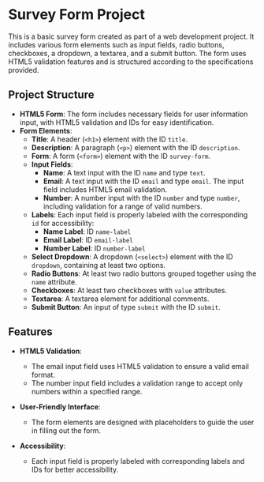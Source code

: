 # Survey Form Project

This is a basic survey form created as part of a web development project. It includes various form elements such as input fields, radio buttons, checkboxes, a dropdown, a textarea, and a submit button. The form uses HTML5 validation features and is structured according to the specifications provided.

## Project Structure

- **HTML5 Form**: The form includes necessary fields for user information input, with HTML5 validation and IDs for easy identification.
- **Form Elements**:
  - **Title**: A header (`<h1>`) element with the ID `title`.
  - **Description**: A paragraph (`<p>`) element with the ID `description`.
  - **Form**: A form (`<form>`) element with the ID `survey-form`.
  - **Input Fields**:
    - **Name**: A text input with the ID `name` and type `text`.
    - **Email**: A text input with the ID `email` and type `email`. The input field includes HTML5 email validation.
    - **Number**: A number input with the ID `number` and type `number`, including validation for a range of valid numbers.
  - **Labels**: Each input field is properly labeled with the corresponding `id` for accessibility:
    - **Name Label**: ID `name-label`
    - **Email Label**: ID `email-label`
    - **Number Label**: ID `number-label`
  - **Select Dropdown**: A dropdown (`<select>`) element with the ID `dropdown`, containing at least two options.
  - **Radio Buttons**: At least two radio buttons grouped together using the `name` attribute.
  - **Checkboxes**: At least two checkboxes with `value` attributes.
  - **Textarea**: A textarea element for additional comments.
  - **Submit Button**: An input of type `submit` with the ID `submit`.

## Features

- **HTML5 Validation**: 
  - The email input field uses HTML5 validation to ensure a valid email format.
  - The number input field includes a validation range to accept only numbers within a specified range.
  
- **User-Friendly Interface**:
  - The form elements are designed with placeholders to guide the user in filling out the form.
  
- **Accessibility**:
  - Each input field is properly labeled with corresponding labels and IDs for better accessibility.

